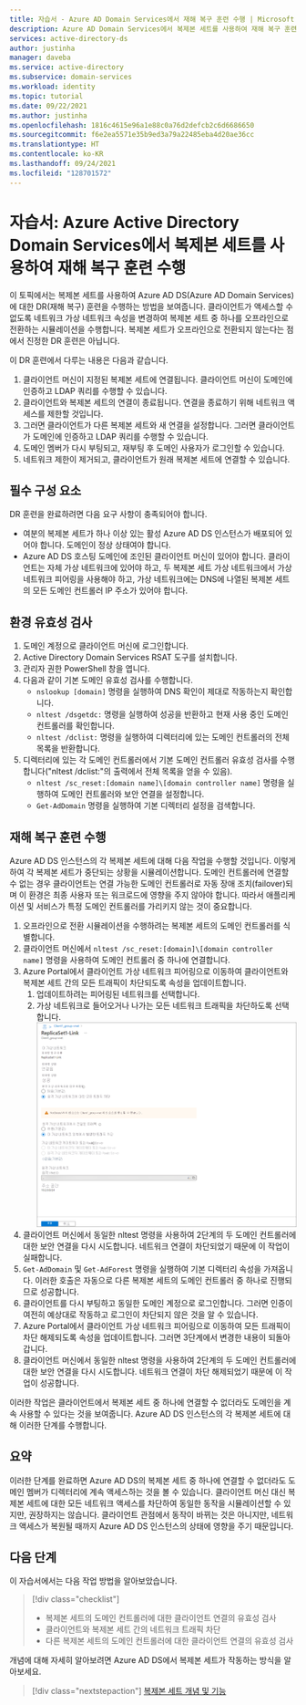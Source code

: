 ```yaml
---
title: 자습서 - Azure AD Domain Services에서 재해 복구 훈련 수행 | Microsoft Docs
description: Azure AD Domain Services에서 복제본 세트를 사용하여 재해 복구 훈련을 수행하는 방법을 알아봅니다.
services: active-directory-ds
author: justinha
manager: daveba
ms.service: active-directory
ms.subservice: domain-services
ms.workload: identity
ms.topic: tutorial
ms.date: 09/22/2021
ms.author: justinha
ms.openlocfilehash: 1816c4615e96a1e88c0a76d2defcb2c6d6686650
ms.sourcegitcommit: f6e2ea5571e35b9ed3a79a22485eba4d20ae36cc
ms.translationtype: HT
ms.contentlocale: ko-KR
ms.lasthandoff: 09/24/2021
ms.locfileid: "128701572"
---
```

# <a name="tutorial-perform-a-disaster-recovery-drill-using-replica-sets-in-azure-active-directory-domain-services"></a>자습서: Azure Active Directory Domain Services에서 복제본 세트를 사용하여 재해 복구 훈련 수행

이 토픽에서는 복제본 세트를 사용하여 Azure AD DS(Azure AD Domain Services)에 대한 DR(재해 복구) 훈련을 수행하는 방법을 보여줍니다.  클라이언트가 액세스할 수 없도록 네트워크 가상 네트워크 속성을 변경하여 복제본 세트 중 하나를 오프라인으로 전환하는 시뮬레이션을 수행합니다.  복제본 세트가 오프라인으로 전환되지 않는다는 점에서 진정한 DR 훈련은 아닙니다. 

이 DR 훈련에서 다루는 내용은 다음과 같습니다. 

1. 클라이언트 머신이 지정된 복제본 세트에 연결됩니다. 클라이언트 머신이 도메인에 인증하고 LDAP 쿼리를 수행할 수 있습니다.
1. 클라이언트와 복제본 세트의 연결이 종료됩니다. 연결을 종료하기 위해 네트워크 액세스를 제한할 것입니다.
1. 그러면 클라이언트가 다른 복제본 세트와 새 연결을 설정합니다. 그러면 클라이언트가 도메인에 인증하고 LDAP 쿼리를 수행할 수 있습니다. 
1. 도메인 멤버가 다시 부팅되고, 재부팅 후 도메인 사용자가 로그인할 수 있습니다.
1. 네트워크 제한이 제거되고, 클라이언트가 원래 복제본 세트에 연결할 수 있습니다. 

## <a name="prerequisites"></a>필수 구성 요소 

DR 훈련을 완료하려면 다음 요구 사항이 충족되어야 합니다. 

- 여분의 복제본 세트가 하나 이상 있는 활성 Azure AD DS 인스턴스가 배포되어 있어야 합니다. 도메인이 정상 상태여야 합니다. 
- Azure AD DS 호스팅 도메인에 조인된 클라이언트 머신이 있어야 합니다.  클라이언트는 자체 가상 네트워크에 있어야 하고, 두 복제본 세트 가상 네트워크에서 가상 네트워크 피어링을 사용해야 하고, 가상 네트워크에는 DNS에 나열된 복제본 세트의 모든 도메인 컨트롤러 IP 주소가 있어야 합니다. 

## <a name="environment-validation"></a>환경 유효성 검사 

1. 도메인 계정으로 클라이언트 머신에 로그인합니다. 
1. Active Directory Domain Services RSAT 도구를 설치합니다. 
1. 관리자 권한 PowerShell 창을 엽니다.
1. 다음과 같이 기본 도메인 유효성 검사를 수행합니다. 
   - `nslookup [domain]` 명령을 실행하여 DNS 확인이 제대로 작동하는지 확인합니다. 
   - `nltest /dsgetdc:` 명령을 실행하여 성공을 반환하고 현재 사용 중인 도메인 컨트롤러를 확인합니다.
   - `nltest /dclist:` 명령을 실행하여 디렉터리에 있는 도메인 컨트롤러의 전체 목록을 반환합니다. 
1. 디렉터리에 있는 각 도메인 컨트롤러에서 기본 도메인 컨트롤러 유효성 검사를 수행합니다("nltest /dclist:"의 출력에서 전체 목록을 얻을 수 있음). 
   - `nltest /sc_reset:[domain name]\[domain controller name]` 명령을 실행하여 도메인 컨트롤러와 보안 연결을 설정합니다. 
   - `Get-AdDomain` 명령을 실행하여 기본 디렉터리 설정을 검색합니다. 

## <a name="perform-the-disaster-recovery-drill"></a>재해 복구 훈련 수행 

Azure AD DS 인스턴스의 각 복제본 세트에 대해 다음 작업을 수행할 것입니다. 이렇게 하여 각 복제본 세트가 중단되는 상황을 시뮬레이션합니다. 도메인 컨트롤러에 연결할 수 없는 경우 클라이언트는 연결 가능한 도메인 컨트롤러로 자동 장애 조치(failover)되며 이 환경은 최종 사용자 또는 워크로드에 영향을 주지 않아야 합니다. 따라서 애플리케이션 및 서비스가 특정 도메인 컨트롤러를 가리키지 않는 것이 중요합니다. 

1. 오프라인으로 전환 시뮬레이션을 수행하려는 복제본 세트의 도메인 컨트롤러를 식별합니다. 
1. 클라이언트 머신에서 `nltest /sc_reset:[domain]\[domain controller name]` 명령을 사용하여 도메인 컨트롤러 중 하나에 연결합니다. 
1. Azure Portal에서 클라이언트 가상 네트워크 피어링으로 이동하여 클라이언트와 복제본 세트 간의 모든 트래픽이 차단되도록 속성을 업데이트합니다. 
   1. 업데이트하려는 피어링된 네트워크를 선택합니다. 
   1. 가상 네트워크로 들어오거나 나가는 모든 네트워크 트래픽을 차단하도록 선택합니다. 
      ![Azure Portal에서 트래픽을 차단하는 방법을 보여주는 스크린샷](./media/tutorial-perform-disaster-recovery-drill/block-traffic.png)
1. 클라이언트 머신에서 동일한 nltest 명령을 사용하여 2단계의 두 도메인 컨트롤러에 대한 보안 연결을 다시 시도합니다. 네트워크 연결이 차단되었기 때문에 이 작업이 실패합니다. 
1. `Get-AdDomain` 및 `Get-AdForest` 명령을 실행하여 기본 디렉터리 속성을 가져옵니다. 이러한 호출은 자동으로 다른 복제본 세트의 도메인 컨트롤러 중 하나로 진행되므로 성공합니다. 
1. 클라이언트를 다시 부팅하고 동일한 도메인 계정으로 로그인합니다. 그러면 인증이 여전히 예상대로 작동하고 로그인이 차단되지 않은 것을 알 수 있습니다. 
1. Azure Portal에서 클라이언트 가상 네트워크 피어링으로 이동하여 모든 트래픽이 차단 해제되도록 속성을 업데이트합니다. 그러면 3단계에서 변경한 내용이 되돌아갑니다. 
1. 클라이언트 머신에서 동일한 nltest 명령을 사용하여 2단계의 두 도메인 컨트롤러에 대한 보안 연결을 다시 시도합니다. 네트워크 연결이 차단 해제되었기 때문에 이 작업이 성공합니다. 

이러한 작업은 클라이언트에서 복제본 세트 중 하나에 연결할 수 없더라도 도메인을 계속 사용할 수 있다는 것을 보여줍니다. Azure AD DS 인스턴스의 각 복제본 세트에 대해 이러한 단계를 수행합니다. 

## <a name="summary"></a>요약 

이러한 단계를 완료하면 Azure AD DS의 복제본 세트 중 하나에 연결할 수 없더라도 도메인 멤버가 디렉터리에 계속 액세스하는 것을 볼 수 있습니다. 클라이언트 머신 대신 복제본 세트에 대한 모든 네트워크 액세스를 차단하여 동일한 동작을 시뮬레이션할 수 있지만, 권장하지는 않습니다. 클라이언트 관점에서 동작이 바뀌는 것은 아니지만, 네트워크 액세스가 복원될 때까지 Azure AD DS 인스턴스의 상태에 영향을 주기 때문입니다. 

## <a name="next-steps"></a>다음 단계

이 자습서에서는 다음 작업 방법을 알아보았습니다.

> [!div class="checklist"]
> * 복제본 세트의 도메인 컨트롤러에 대한 클라이언트 연결의 유효성 검사
> * 클라이언트와 복제본 세트 간의 네트워크 트래픽 차단
> * 다른 복제본 세트의 도메인 컨트롤러에 대한 클라이언트 연결의 유효성 검사

개념에 대해 자세히 알아보려면 Azure AD DS에서 복제본 세트가 작동하는 방식을 알아보세요.

> [!div class="nextstepaction"]
> [복제본 세트 개념 및 기능][concepts-replica-sets]

<!-- INTERNAL LINKS -->
[replica-sets]: concepts-replica-sets.md
[tutorial-create-instance]: tutorial-create-instance-advanced.md
[create-azure-ad-tenant]: ../active-directory/fundamentals/sign-up-organization.md
[associate-azure-ad-tenant]: ../active-directory/fundamentals/active-directory-how-subscriptions-associated-directory.md
[howto-change-sku]: change-sku.md
[concepts-replica-sets]: concepts-replica-sets.md
